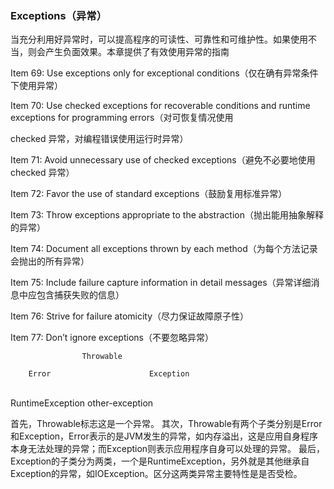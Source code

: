 ### Exceptions（异常）

当充分利用好异常时，可以提高程序的可读性、可靠性和可维护性。如果使用不当，则会产生负面效果。本章提供了有效使用异常的指南



Item 69: Use exceptions only for exceptional conditions（仅在确有异常条件下使用异常）

Item 70: Use checked exceptions for recoverable conditions and runtime exceptions for programming errors（对可恢复情况使用 

checked 异常，对编程错误使用运行时异常）

Item 71: Avoid unnecessary use of checked exceptions（避免不必要地使用 checked 异常）

Item 72: Favor the use of standard exceptions（鼓励复用标准异常）

Item 73: Throw exceptions appropriate to the abstraction（抛出能用抽象解释的异常）

Item 74: Document all exceptions thrown by each method（为每个方法记录会抛出的所有异常）

Item 75: Include failure capture information in detail messages（异常详细消息中应包含捕获失败的信息）

Item 76: Strive for failure atomicity（尽力保证故障原子性）

Item 77: Don’t ignore exceptions（不要忽略异常）



                    Throwable
    
        Error                      Exception


​                
                       RuntimeException   other-exception


首先，Throwable标志这是一个异常。
其次，Throwable有两个子类分别是Error和Exception，Error表示的是JVM发生的异常，如内存溢出，这是应用自身程序本身无法处理的异常；而Exception则表示应用程序自身可以处理的异常。
最后，Exception的子类分为两类，一个是RuntimeException，另外就是其他继承自Exception的异常，如IOException。区分这两类异常主要特性是是否受检。